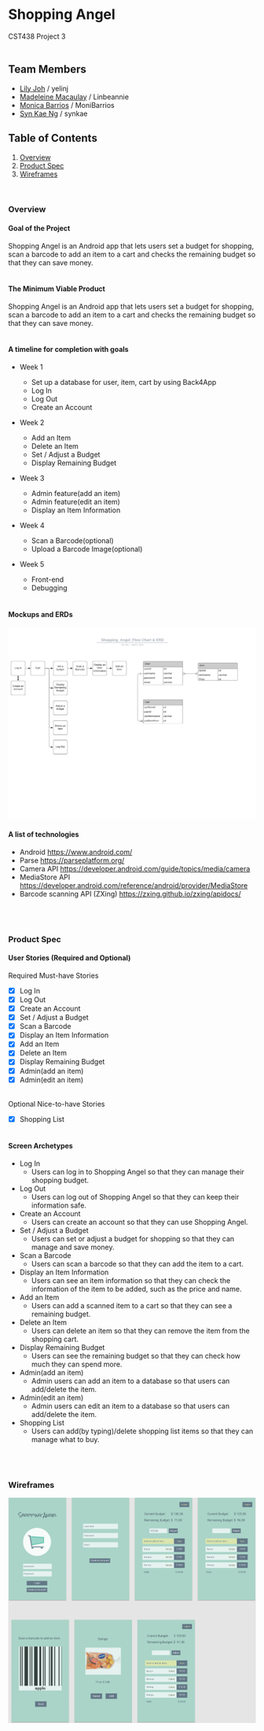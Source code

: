 # Shopping Angel

CST438 Project 3
<br/><br/>


## Team Members
- [Lily Joh](https://github.com/yelinj) / yelinj
- [Madeleine Macaulay](https://github.com/Linbeannie) / Linbeannie
- [Monica Barrios](https://github.com/MoniBarrios) / MoniBarrios
- [Syn Kae Ng](https://github.com/synkae) / synkae


## Table of Contents
1. [Overview](#Overview)
2. [Product Spec](#Product-Spec)
3. [Wireframes](#Wireframes)
<br/>

### Overview
#### Goal of the Project
Shopping Angel is an Android app that lets users set a budget for shopping, scan a barcode to add an item to a cart and checks the remaining budget so that they can save money.
</br></br>

#### The Minimum Viable Product
Shopping Angel is an Android app that lets users set a budget for shopping, scan a barcode to add an item to a cart and checks the remaining budget so that they can save money.
</br></br>

#### A timeline for completion with goals
* Week 1
   * Set up a database for user, item, cart by using Back4App
   * Log In
   * Log Out
   * Create an Account

* Week 2
   * Add an Item
   * Delete an Item
   * Set / Adjust a Budget
   * Display Remaining Budget

* Week 3
   * Admin feature(add an item)
   * Admin feature(edit an item)
   * Display an Item Information

* Week 4
   * Scan a Barcode(optional)
   * Upload a Barcode Image(optional)

* Week 5
   * Front-end
   * Debugging
</br></br>

#### Mockups and ERDs
<img src="https://github.com/synkae/ShoppingAngel/blob/master/FlowChart_ERD.png">

#### A list of technologies
- Android
https://www.android.com/
- Parse
https://parseplatform.org/
- Camera API
https://developer.android.com/guide/topics/media/camera
- MediaStore API
https://developer.android.com/reference/android/provider/MediaStore
- Barcode scanning API (ZXing)
https://zxing.github.io/zxing/apidocs/
<br/><br/></br></br>


### Product Spec
#### User Stories (Required and Optional)

Required Must-have Stories
</br>
- [x] Log In
- [x] Log Out
- [x] Create an Account
- [x] Set / Adjust a Budget
- [x] Scan a Barcode
- [x] Display an Item Information
- [x] Add an Item
- [x] Delete an Item
- [x] Display Remaining Budget
- [x] Admin(add an item)
- [x] Admin(edit an item)
</br></br>

Optional Nice-to-have Stories
</br>
- [x] Shopping List
</br></br>

#### Screen Archetypes

* Log In
   * Users can log in to Shopping Angel so that they can manage their shopping budget.
* Log Out
   * Users can log out of Shopping Angel so that they can keep their information safe.
* Create an Account
   * Users can create an account so that they can use Shopping Angel.
* Set / Adjust a Budget
   * Users can set or adjust a budget for shopping so that they can manage and save money.
* Scan a Barcode
   * Users can scan a barcode so that they can add the item to a cart. 
* Display an Item Information
   * Users can see an item information so that they can check the information of the item to be added, such as the price and name.
* Add an Item
   * Users can add a scanned item to a cart so that they can see a remaining budget. 
* Delete an Item
   * Users can delete an item so that they can remove the item from the shopping cart. 
* Display Remaining Budget
   * Users can see the remaining budget so that they can check how much they can spend more.
* Admin(add an item)
   * Admin users can add an item to a database so that users can add/delete the item.
* Admin(edit an item)
   * Admin users can edit an item to a database so that users can add/delete the item.
* Shopping List
   * Users can add(by typing)/delete shopping list items so that they can manage what to buy.
<br/><br/></br></br>


### Wireframes
<img src="https://github.com/synkae/ShoppingAngel/blob/master/wireframe.png">
